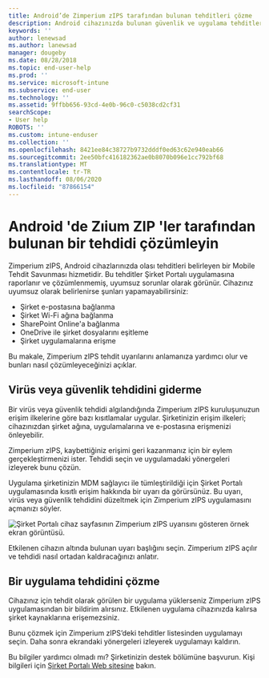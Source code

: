 ```yaml
---
title: Android’de Zimperium zIPS tarafından bulunan tehditleri çözme
description: Android cihazınızda bulunan güvenlik ve uygulama tehditlerini nasıl düzelteceğinizi öğrenin.
keywords: ''
author: lenewsad
ms.author: lanewsad
manager: dougeby
ms.date: 08/28/2018
ms.topic: end-user-help
ms.prod: ''
ms.service: microsoft-intune
ms.subservice: end-user
ms.technology: ''
ms.assetid: 9ffbb656-93cd-4e0b-96c0-c5038cd2cf31
searchScope:
- User help
ROBOTS: ''
ms.custom: intune-enduser
ms.collection: ''
ms.openlocfilehash: 8421ee84c38727b9732dddf0ed63c62e940eab66
ms.sourcegitcommit: 2ee50bfc416182362ae0b8070b096e1cc792bf68
ms.translationtype: MT
ms.contentlocale: tr-TR
ms.lasthandoff: 08/06/2020
ms.locfileid: "87866154"
---
```

# <a name="resolve-a-threat-found-by-zimperium-zips-on-android"></a>Android 'de Zıium ZIP 'ler tarafından bulunan bir tehdidi çözümleyin

Zimperium zIPS, Android cihazlarınızda olası tehditleri belirleyen bir Mobile Tehdit Savunması hizmetidir. Bu tehditler Şirket Portalı uygulamasına raporlanır ve çözümlenmemiş, uyumsuz sorunlar olarak görünür. Cihazınız uyumsuz olarak belirlenirse şunları yapamayabilirsiniz:

* Şirket e-postasına bağlanma
* Şirket Wi-Fi ağına bağlanma
* SharePoint Online'a bağlanma
* OneDrive ile şirket dosyalarını eşitleme
* Şirket uygulamalarına erişme

Bu makale, Zimperium zIPS tehdit uyarılarını anlamanıza yardımcı olur ve bunları nasıl çözümleyeceğinizi açıklar. 

## <a name="troubleshoot-virus-or-security-threat"></a>Virüs veya güvenlik tehdidini giderme  
Bir virüs veya güvenlik tehdidi algılandığında Zimperium zIPS kuruluşunuzun erişim ilkelerine göre bazı kısıtlamalar uygular. Şirketinizin erişim ilkeleri; cihazınızdan şirket ağına, uygulamalarına ve e-postasına erişmenizi önleyebilir.  

Zimperium zIPS, kaybettiğiniz erişimi geri kazanmanız için bir eylem gerçekleştirmenizi ister. Tehdidi seçin ve uygulamadaki yönergeleri izleyerek bunu çözün.

Uygulama şirketinizin MDM sağlayıcı ile tümleştirildiği için Şirket Portalı uygulamasında kısıtlı erişim hakkında bir uyarı da görürsünüz. Bu uyarı, virüs veya güvenlik tehdidini düzeltmek için Zimperium zIPS uygulamasını açmanızı söyler.  

  ![Şirket Portalı cihaz sayfasının Zimperium zIPS uyarısını gösteren örnek ekran görüntüsü.](./media/CP-lookout-virus-banner-1808.png)  

Etkilenen cihazın altında bulunan uyarı başlığını seçin. Zimperium zIPS açılır ve tehdidi nasıl ortadan kaldıracağınızı anlatır.  

## <a name="resolve-an-app-threat"></a>Bir uygulama tehdidini çözme

Cihazınız için tehdit olarak görülen bir uygulama yüklerseniz Zimperium zIPS uygulamasından bir bildirim alırsınız. Etkilenen uygulama cihazınızda kalırsa şirket kaynaklarına erişemezsiniz.  

Bunu çözmek için Zimperium zIPS’deki tehditler listesinden uygulamayı seçin. Daha sonra ekrandaki yönergeleri izleyerek uygulamayı kaldırın.    

Bu bilgiler yardımcı olmadı mı? Şirketinizin destek bölümüne başvurun. Kişi bilgileri için [Şirket Portalı Web sitesine](https://go.microsoft.com/fwlink/?linkid=2010980) bakın. 
